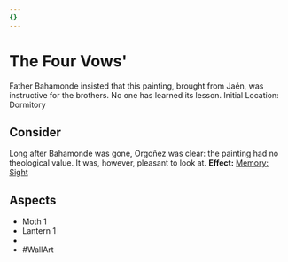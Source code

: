 ```yaml
---
{}
---
```

# The Four Vows'
Father Bahamonde insisted that this painting, brought from Jaén, was instructive for the brothers. No one has learned its lesson. 
Initial Location: Dormitory
## Consider
Long after Bahamonde was gone, Orgoñez was clear: the painting had no theological value. It was, however, pleasant to look at. 
**Effect:** [Memory: Sight](https://uadaf.theevilroot.xyz/rowenarium/elements/mem.sight)
## Aspects
- Moth 1
- Lantern 1
-  
- #WallArt